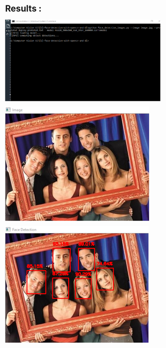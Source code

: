 <h1>Results :</h1>

<img src=https://github.com/khan-taha/Computer-Vision-CC/blob/master/%5B1%5D-face-detection-with-opencv-and-dl/.github/images/cmd.png
 alt="s1" style="max-width:100%;">
 
 <img src=https://github.com/khan-taha/Computer-Vision-CC/blob/master/%5B1%5D-face-detection-with-opencv-and-dl/.github/images/image.png
 alt="s1" style="max-width:100%;">
 
 <img src=https://github.com/khan-taha/Computer-Vision-CC/blob/master/%5B1%5D-face-detection-with-opencv-and-dl/.github/images/detection.png
 alt="s1" style="max-width:100%;">
 
